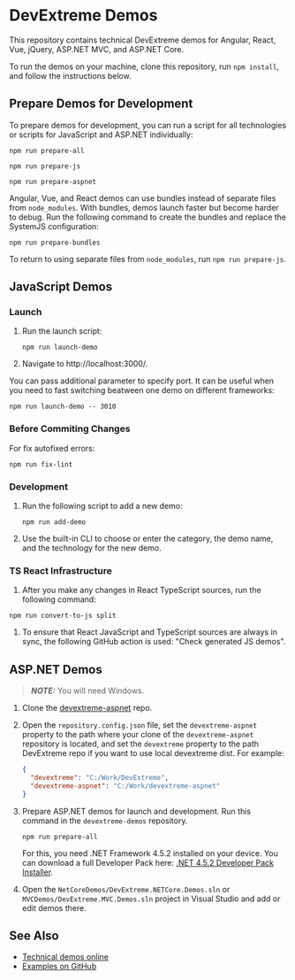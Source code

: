 # DevExtreme Demos
 
This repository contains technical DevExtreme demos for Angular, React, Vue, jQuery, ASP.NET MVC, and ASP.NET Core.

To run the demos on your machine, clone this repository, run `npm install`, and follow the instructions below.

## Prepare Demos for Development

To prepare demos for development, you can run a script for all technologies or scripts for JavaScript and ASP.NET individually:

```
npm run prepare-all
```
```
npm run prepare-js
```
```
npm run prepare-aspnet
```

Angular, Vue, and React demos can use bundles instead of separate files from `node_modules`. With bundles, demos launch faster but become harder to debug. Run the following command to create the bundles and replace the SystemJS configuration:

```
npm run prepare-bundles
```

To return to using separate files from `node_modules`, run `npm run prepare-js`.


## JavaScript Demos

### Launch

1. Run the launch script:

    ```
    npm run launch-demo
    ```

1. Navigate to http://localhost:3000/.

You can pass additional parameter to specify port. It can be useful when you need to fast switching beatween one demo on different frameworks:

```
npm run launch-demo -- 3010
```

### Before Commiting Сhanges

For fix autofixed errors:

```
npm run fix-lint
```

### Development

1. Run the following script to add a new demo:

    ```
    npm run add-demo
    ```

1. Use the built-in CLI to choose or enter the category, the demo name, and the technology for the new demo.

### TS React Infrastructure

1. After you make any changes in React TypeScript sources, run the following command:  

```
npm run convert-to-js split
```

1. To ensure that React JavaScript and TypeScript sources are always in sync, the following GitHub action is used: "Check generated JS demos".

## ASP.NET Demos

> **_NOTE:_** You will need Windows. 

1. Clone the [devextreme-aspnet](https://github.com/DevExpress/devextreme-aspnet) repo.

1. Open the `repository.config.json` file, set the `devextreme-aspnet` property to the path where your clone of the `devextreme-aspnet` repository is located, and set the `devextreme` property to the path DevExtreme repo if you want to use local devextreme dist. For example:

    ```json
    {
      "devextreme": "C:/Work/DevExtreme",
      "devextreme-aspnet": "C:/Work/devextreme-aspnet"
    }
    ```

1. Prepare ASP.NET demos for launch and development. Run this command in the `devextreme-demos` repository.
    ```
    npm run prepare-all
    ```
    For this, you need .NET Framework 4.5.2 installed on your device. You can download a full Developer Pack here: [.NET 4.5.2 Developer Pack Installer](https://dotnet.microsoft.com/en-us/download/dotnet-framework/thank-you/net452-developer-pack-offline-installer).

1. Open the `NetCoreDemos/DevExtreme.NETCore.Demos.sln` or `MVCDemos/DevExtreme.MVC.Demos.sln` project in Visual Studio and add or edit demos there.

## See Also

- [Technical demos online](https://js.devexpress.com/Demos/)
- [Examples on GitHub](https://github.com/DevExpress/DevExtreme-examples)
